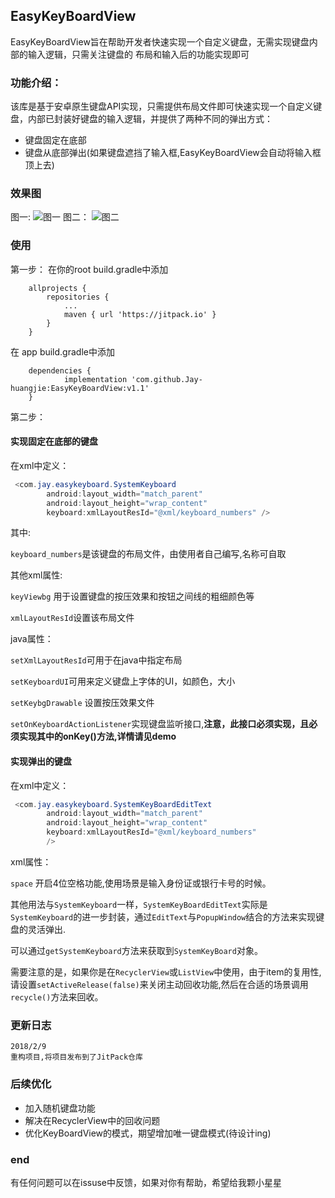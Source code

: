 ## EasyKeyBoardView
EasyKeyBoardView旨在帮助开发者快速实现一个自定义键盘，无需实现键盘内部的输入逻辑，只需关注键盘的
布局和输入后的功能实现即可
### 功能介绍：
该库是基于安卓原生键盘API实现，只需提供布局文件即可快速实现一个自定义键盘，内部已封装好键盘的输入逻辑，并提供了两种不同的弹出方式：

* 键盘固定在底部
* 键盘从底部弹出(如果键盘遮挡了输入框,EasyKeyBoardView会自动将输入框顶上去)

### 效果图
图一:
![图一](http://p2p0lrpx1.bkt.clouddn.com/k1.gif-gif)
图二：
![图二](http://p2p0lrpx1.bkt.clouddn.com/k2.gif-gif)

### 使用
第一步：
在你的root build.gradle中添加
```
	allprojects {
		repositories {
			...
			maven { url 'https://jitpack.io' }
		}
	}
```

在 app build.gradle中添加
```
	dependencies {
	        implementation 'com.github.Jay-huangjie:EasyKeyBoardView:v1.1'
	}
```

第二步：
#### 实现固定在底部的键盘
在xml中定义：
```java
 <com.jay.easykeyboard.SystemKeyboard
        android:layout_width="match_parent"
        android:layout_height="wrap_content"
        keyboard:xmlLayoutResId="@xml/keyboard_numbers" />
```
其中:

`keyboard_numbers`是该键盘的布局文件，由使用者自己编写,名称可自取

其他xml属性:

`keyViewbg` 用于设置键盘的按压效果和按钮之间线的粗细颜色等

`xmlLayoutResId`设置该布局文件


java属性：

`setXmlLayoutResId`可用于在java中指定布局

`setKeyboardUI`可用来定义键盘上字体的UI，如颜色，大小

`setKeybgDrawable` 设置按压效果文件

`setOnKeyboardActionListener`实现键盘监听接口,**注意，此接口必须实现，且必须实现其中的onKey()方法,详情请见demo**

#### 实现弹出的键盘
在xml中定义：
```java
 <com.jay.easykeyboard.SystemKeyBoardEditText
        android:layout_width="match_parent"
        android:layout_height="wrap_content"
        keyboard:xmlLayoutResId="@xml/keyboard_numbers"
        />
```
xml属性：

`space` 开启4位空格功能,使用场景是输入身份证或银行卡号的时候。

其他用法与`SystemKeyboard`一样，`SystemKeyBoardEditText`实际是`SystemKeyboard`的进一步封装，通过`EditText`与`PopupWindow`结合的方法来实现键盘的灵活弹出.

可以通过`getSystemKeyboard`方法来获取到`SystemKeyBoard`对象。

需要注意的是，如果你是在`RecyclerView`或`ListView`中使用，由于item的复用性,请设置`setActiveRelease(false)`来关闭主动回收功能,然后在合适的场景调用`recycle()`方法来回收。

### 更新日志
```
2018/2/9
重构项目,将项目发布到了JitPack仓库
```

### 后续优化
* 加入随机键盘功能
* 解决在RecyclerView中的回收问题
* 优化KeyBoardView的模式，期望增加唯一键盘模式(待设计ing)

### end
有任何问题可以在issuse中反馈，如果对你有帮助，希望给我颗小星星


